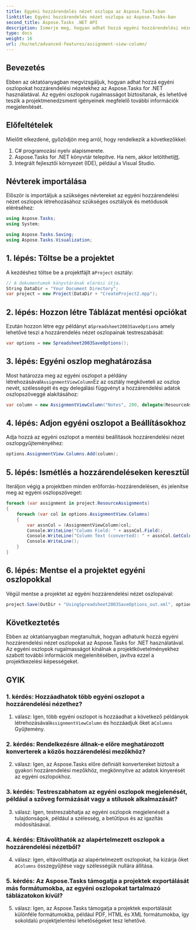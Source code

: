 ```yaml
---
title: Egyéni hozzárendelés nézet oszlopa az Aspose.Tasks-ban
linktitle: Egyéni hozzárendelés nézet oszlopa az Aspose.Tasks-ban
second_title: Aspose.Tasks .NET API
description: Ismerje meg, hogyan adhat hozzá egyéni hozzárendelési nézet oszlopokat az Aspose.Tasks for .NET-hez a projektkezelési képességek javítása érdekében.
type: docs
weight: 16
url: /hu/net/advanced-features/assignment-view-column/
---
```

## Bevezetés

Ebben az oktatóanyagban megvizsgáljuk, hogyan adhat hozzá egyéni oszlopokat hozzárendelési nézetekhez az Aspose.Tasks for .NET használatával. Az egyéni oszlopok rugalmasságot biztosítanak, és lehetővé teszik a projektmenedzsment igényeinek megfelelő további információk megjelenítését.

## Előfeltételek

Mielőtt elkezdené, győződjön meg arról, hogy rendelkezik a következőkkel:

1. C# programozási nyelv alapismerete.
2.  Aspose.Tasks for .NET könyvtár telepítve. Ha nem, akkor letöltheti[itt](https://releases.aspose.com/tasks/net/).
3. Integrált fejlesztői környezet (IDE), például a Visual Studio.

## Névterek importálása

Először is importáljuk a szükséges névtereket az egyéni hozzárendelési nézet oszlopok létrehozásához szükséges osztályok és metódusok eléréséhez:

```csharp
using Aspose.Tasks;
using System;

using Aspose.Tasks.Saving;
using Aspose.Tasks.Visualization;

```

## 1. lépés: Töltse be a projektet

 A kezdéshez töltse be a projektfájlt a`Project` osztály:

```csharp
// A dokumentumok könyvtárának elérési útja.
String DataDir = "Your Document Directory";
var project = new Project(DataDir + "CreateProject2.mpp");
```

## 2. lépés: Hozzon létre Táblázat mentési opciókat

 Ezután hozzon létre egy példányt a`Spreadsheet2003SaveOptions` amely lehetővé teszi a hozzárendelés nézet oszlopainak testreszabását:

```csharp
var options = new Spreadsheet2003SaveOptions();
```

## 3. lépés: Egyéni oszlop meghatározása

 Most határozza meg az egyéni oszlopot a példány létrehozásával`AssignmentViewColumn`Ez az osztály megköveteli az oszlop nevét, szélességét és egy delegálási függvényt a hozzárendelési adatok oszlopszöveggé alakításához:

```csharp
var column = new AssignmentViewColumn("Notes", 200, delegate(ResourceAssignment assignment) { return assignment.Get(Asn.NotesText); });
```

## 4. lépés: Adjon egyéni oszlopot a Beállításokhoz

Adja hozzá az egyéni oszlopot a mentési beállítások hozzárendelési nézet oszlopgyűjteményéhez:

```csharp
options.AssignmentView.Columns.Add(column);
```

## 5. lépés: Ismétlés a hozzárendeléseken keresztül

Iteráljon végig a projektben minden erőforrás-hozzárendelésen, és jelenítse meg az egyéni oszlopszöveget:

```csharp
foreach (var assignment in project.ResourceAssignments)
{
    foreach (var col in options.AssignmentView.Columns)
    {
        var assnCol = (AssignmentViewColumn)col;
        Console.WriteLine("Column Field: " + assnCol.Field);
        Console.WriteLine("Column Text (converted): " + assnCol.GetColumnText(assignment));
        Console.WriteLine();
    }
}
```

## 6. lépés: Mentse el a projektet egyéni oszlopokkal

Végül mentse a projektet az egyéni hozzárendelési nézet oszlopaival:

```csharp
project.Save(OutDir + "UsingSpreadsheet2003SaveOptions_out.xml", options);
```

## Következtetés

Ebben az oktatóanyagban megtanultuk, hogyan adhatunk hozzá egyéni hozzárendelési nézet oszlopokat az Aspose.Tasks for .NET használatával. Az egyéni oszlopok rugalmasságot kínálnak a projektkövetelményekhez szabott további információk megjelenítésében, javítva ezzel a projektkezelési képességeket.

## GYIK

### 1. kérdés: Hozzáadhatok több egyéni oszlopot a hozzárendelési nézethez?

 1. válasz: Igen, több egyéni oszlopot is hozzáadhat a következő példányok létrehozásával`AssignmentViewColumn` és hozzáadjuk őket a`Columns` Gyűjtemény.

### 2. kérdés: Rendelkezésre állnak-e előre meghatározott konverterek a közös hozzárendelési mezőkhöz?

2. válasz: Igen, az Aspose.Tasks előre definiált konvertereket biztosít a gyakori hozzárendelési mezőkhöz, megkönnyítve az adatok kinyerését az egyéni oszlopokhoz.

### 3. kérdés: Testreszabhatom az egyéni oszlopok megjelenését, például a szöveg formázását vagy a stílusok alkalmazását?

3. válasz: Igen, testreszabhatja az egyéni oszlopok megjelenését a tulajdonságok, például a szélesség, a betűtípus és az igazítás módosításával.

### 4. kérdés: Eltávolíthatók az alapértelmezett oszlopok a hozzárendelési nézetből?

 4. válasz: Igen, eltávolíthatja az alapértelmezett oszlopokat, ha kizárja őket a`Columns` összegyűjtése vagy szélességük nullára állítása.

### 5. kérdés: Az Aspose.Tasks támogatja a projektek exportálását más formátumokba, az egyéni oszlopokat tartalmazó táblázatokon kívül?

5. válasz: Igen, az Aspose.Tasks támogatja a projektek exportálását különféle formátumokba, például PDF, HTML és XML formátumokba, így sokoldalú projektjelentési lehetőségeket tesz lehetővé.